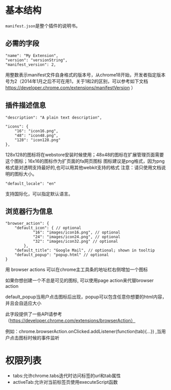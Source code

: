 # 基本结构
`manifest.json`是整个插件的说明书。

## 必需的字段
    "name": "My Extension",
    "version": "versionString",
    "manifest_version": 2,

用整数表示manifest文件自身格式的版本号，从chrome18开始，开发者指定版本号为2（2014年1月之后不可在用1，关于1和2的区别，可以参考如下文档 https://developer.chrome.com/extensions/manifestVersion ）
    
## 插件描述信息
    "description": "A plain text description",

    "icons": {
        "16": "icon16.png",
        "48": "icon48.png",
        "128": "icon128.png"
    },
    
128x128的图标将在webstore安装时候使用；48x48的图标在扩展管理页面需要这个图标；16x16的图标作为扩页面的fa网页图标
图标建议是png格式，因为png格式是对透明支持最好的,也可以用其他webkit支持的格式
注意：请只使用文档说明的图标大小。  
    
    "default_locale": "en"

支持国际化，可以指定默认语言。

## 浏览器行为信息
    "browser_action": {
        "default_icon": { // optional
                "16": "images/icon16.png", // optional
                "24": "images/icon24.png", // optional
                "32": "images/icon32.png" // optional
            },
        "default_title": "Google Mail", // optional; shown in tooltip
        "default_popup": "popup.html" // optional
    }
    
用 browser actions 可以在chrome主工具条的地址栏右侧增加一个图标

如果你想创建一个不总是可见的图标, 可以使用page action来代替browser action

default_popup当用户点击图标后出现，popup可以包含任意你想要的html内容，并且会自适应大小

此字段提供了一些API请参考（https://developer.chrome.com/extensions/browserAction）

例如：chrome.browserAction.onClicked.addListener(function(tab){...}) ,当用户点击图标时候的事件监听

# 权限列表
* tabs:允许chrome.tabs迭代时访问标签的url和tab属性
* activeTab:允许对当前标签页使用executeScript函数
